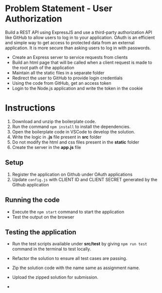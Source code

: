 # Problem Statement - User Authorization

Build a REST API using ExpressJS and use a third-party authorization API like GitHub to allow users to log in to your application.
OAuth is an efficient and simple way to get access to protected data from an external application. It is more secure than asking users to log in with passwords.

- Create an Express server to service requests from clients​
- Build an html page that will be called when a client request is made to the root path of the application​
- Maintain all the static files in a separate folder​
- Redirect the user to GitHub to provide login credentials​
- Using the code from GitHub, get an access token​
- Login to the Node.js application and write the token in the cookie​​

# Instructions

1. Download and unzip the boilerplate code.
2. Run the command `npm install` to install the dependencies.
3. Open the boilerplate code in VSCode to develop the solution.
4. Write the logic in **.js** file present in **src** folder
5. Do not modify the html and css files present in the **static** folder
6. Create the server in the **app.js** file

## Setup

1. Register the application on Github under OAuth applications
2. Update `config.js` with CLIENT ID and CLIENT SECRET generated by the Github application

## Running the code

- Execute the `npm start` command to start the application
- Test the output on the browser

## Testing the application

- Run the test scripts available under **src/test** by giving `npm run test` command in the terminal to test locally.
- Refactor the solution to ensure all test cases are passing.
- Zip the solution code with the name same as assignment name.
- Upload the zipped solution for submission.

-
